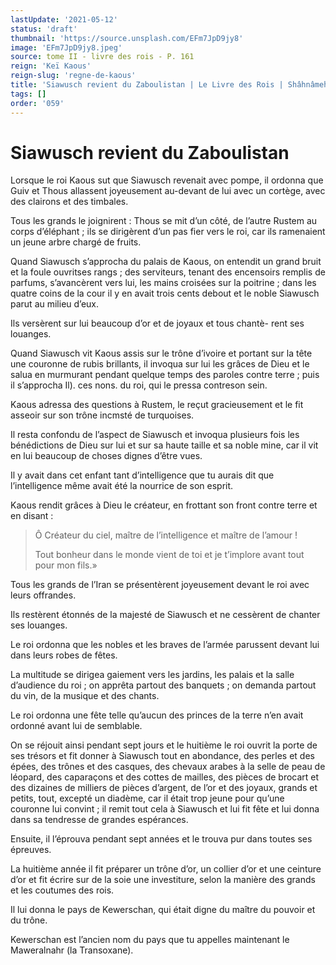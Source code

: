 ```yaml
---
lastUpdate: '2021-05-12'
status: 'draft'
thumbnail: 'https://source.unsplash.com/EFm7JpD9jy8'
image: 'EFm7JpD9jy8.jpeg'
source: tome II - livre des rois - P. 161
reign: 'Keï Kaous'
reign-slug: 'regne-de-kaous'
title: 'Siawusch revient du Zaboulistan | Le Livre des Rois | Shâhnâmeh'
tags: []
order: '059'
---
```


# Siawusch revient du Zaboulistan

Lorsque le roi Kaous sut que Siawusch revenait avec pompe, il ordonna que Guiv et Thous allassent joyeusement au-devant de lui avec un cortège, avec des clairons et des timbales.

Tous les grands le joignirent : Thous se mit d’un côté, de l’autre Rustem au corps d’éléphant ; ils se dirigèrent d’un pas fier vers le roi, car ils ramenaient un jeune arbre chargé de fruits.

Quand Siawusch s’approcha du palais de Kaous, on entendit un grand bruit et la foule ouvritses rangs ; des serviteurs, tenant des encensoirs remplis de parfums, s’avancèrent vers lui, les mains croisées sur la poitrine ; dans les quatre coins de la cour il y en avait trois cents debout et le noble Siawusch parut au milieu d’eux.

Ils versèrent sur lui beaucoup d’or et de joyaux et tous chantè-
rent ses louanges.

Quand Siawusch vit Kaous assis sur le trône d’ivoire et portant sur la tête une couronne de rubis brillants, il invoqua sur lui les grâces de Dieu et le salua en murmurant pendant quelque temps des paroles contre terre ; puis il s’approcha Il). ces nons. du roi, qui le pressa contreson sein.

Kaous adressa des questions à Rustem, le reçut gracieusement et le fit asseoir sur son trône incmsté de turquoises.

Il resta confondu de l’aspect de Siawusch et invoqua plusieurs fois les bénédictions de Dieu sur lui et sur sa haute taille et sa noble mine, car il vit en lui beaucoup de choses dignes d’être vues.

Il y avait dans cet enfant tant d’intelligence que tu aurais dit que l’intelligence même avait été la nourrice de son esprit.

Kaous rendit grâces à Dieu le créateur, en frottant son front contre terre et en disant :

> Ô Créateur du ciel, maître de l’intelligence et maître de l’amour !
>
> Tout bonheur dans le monde vient de toi et je t’implore avant tout pour mon fils.»

Tous les grands de l’Iran se présentèrent joyeusement devant le roi avec leurs offrandes.

Ils restèrent étonnés de la majesté de Siawusch et ne cessèrent de chanter ses louanges.

Le roi ordonna que les nobles et les braves de l’armée parussent devant lui dans leurs robes de fêtes.

La multitude se dirigea gaiement vers les jardins, les palais et la salle d’audience du roi ; on apprêta partout des banquets ; on demanda partout du vin, de la musique et des chants.

Le roi ordonna une fête telle qu’aucun des princes de la terre n’en avait ordonné avant lui de semblable.

On se réjouit ainsi pendant sept jours et le huitième le roi ouvrit la porte de ses trésors et fit donner à Siawusch tout en abondance, des perles et des épées, des trônes et des casques, des chevaux arabes à la selle de peau de léopard, des caparaçons et des cottes de mailles, des pièces de brocart et des dizaines de milliers de pièces d’argent, de l’or et des joyaux, grands et petits, tout, excepté un diadème, car il était trop jeune pour qu’une couronne lui convint ; il remit tout cela à Siawusch et lui fit fête et lui donna dans sa tendresse de grandes espérances.

Ensuite, il l’éprouva pendant sept années et le trouva pur dans toutes ses épreuves.

La huitième année il fit préparer un trône d’or, un collier d’or et une ceinture d’or et fit écrire sur de la soie une investiture, selon la manière des grands et les coutumes des rois.

Il lui donna le pays de Kewerschan, qui était digne du maître du pouvoir et du trône.

Kewerschan est l’ancien nom du pays que tu appelles maintenant le Maweralnahr (la Transoxane).

